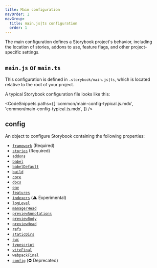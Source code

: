 ```yaml
---
title: Main configuration
navOrder: 1
navGroup:
  title: main.js|ts configuration
  order: 1
---
```


The main configuration defines a Storybook project's behavior, including the location of stories, addons to use, feature flags, and other project-specific settings.

## `main.js` or `main.ts`

This configuration is defined in `.storybook/main.js|ts`, which is located relative to the root of your project.

A typical Storybook configuration file looks like this:

<!-- prettier-ignore-start -->

<CodeSnippets
  paths={[
    'common/main-config-typical.js.mdx',
    'common/main-config-typical.ts.mdx',
  ]}
/>

<!-- prettier-ignore-end -->

## config

An object to configure Storybook containing the following properties:

- [`framework`](./main-config-framework.md) (Required)
- [`stories`](./main-config-stories.md) (Required)
- [`addons`](./main-config-addons.md)
- [`babel`](./main-config-babel.md)
- [`babelDefault`](./main-config-babel-default.md)
- [`build`](./main-config-build.md)
- [`core`](./main-config-core.md)
- [`docs`](./main-config-docs.md)
- [`env`](./main-config-env.md)
- [`features`](./main-config-features.md)
- [`indexers`](./main-config-indexers.md) (⚠️ Experimental)
- [`logLevel`](./main-config-log-level.md)
- [`managerHead`](./main-config-manager-head.md)
- [`previewAnnotations`](./main-config-preview-annotations.md)
- [`previewBody`](./main-config-preview-body.md)
- [`previewHead`](./main-config-preview-head.md)
- [`refs`](./main-config-refs.md)
- [`staticDirs`](./main-config-static-dirs.md)
- [`swc`](./main-config-swc.md)
- [`typescript`](./main-config-typescript.md)
- [`viteFinal`](./main-config-vite-final.md)
- [`webpackFinal`](./main-config-webpack-final.md)
- [`config`](./main-config-config.md) (⛔️ Deprecated)
